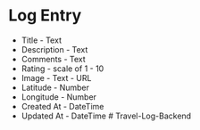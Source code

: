 # Log Entry

* Title - Text
* Description - Text
* Comments - Text
* Rating - scale of 1 - 10
* Image - Text - URL
* Latitude - Number
* Longitude - Number
* Created At - DateTime
* Updated At - DateTime
#   T r a v e l - L o g - B a c k e n d  
 